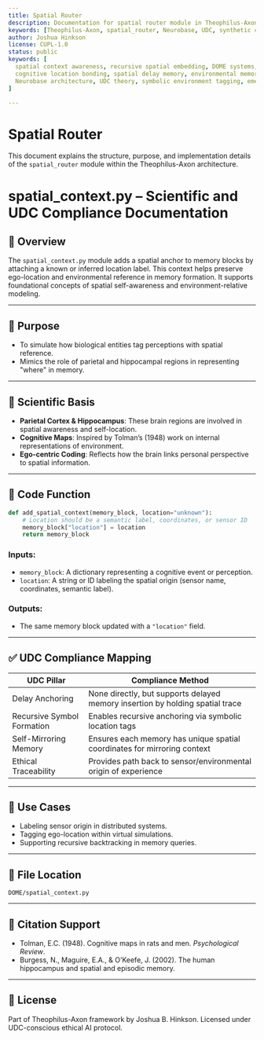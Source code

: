 ```yaml
---
title: Spatial Router
description: Documentation for spatial router module in Theophilus-Axon system.
keywords: [Theophilus-Axon, spatial_router, Neurobase, UDC, synthetic consciousness]
author: Joshua Hinkson
license: CUPL-1.0
status: public
keywords: [
  spatial context awareness, recursive spatial embedding, DOME systems, symbolic spatial inference,
  cognitive location bonding, spatial delay memory, environmental memory context,
  Neurobase architecture, UDC theory, symbolic environment tagging, emergent space encoding
]

---
```


# Spatial Router

This document explains the structure, purpose, and implementation details of the `spatial_router` module within the Theophilus-Axon architecture.


# spatial_context.py – Scientific and UDC Compliance Documentation

## 📄 Overview
The `spatial_context.py` module adds a spatial anchor to memory blocks by attaching a known or inferred location label. This context helps preserve ego-location and environmental reference in memory formation. It supports foundational concepts of spatial self-awareness and environment-relative modeling.

---

## 🧠 Purpose
- To simulate how biological entities tag perceptions with spatial reference.
- Mimics the role of parietal and hippocampal regions in representing "where" in memory.

---

## 🧬 Scientific Basis
- **Parietal Cortex & Hippocampus**: These brain regions are involved in spatial awareness and self-location.
- **Cognitive Maps**: Inspired by Tolman’s (1948) work on internal representations of environment.
- **Ego-centric Coding**: Reflects how the brain links personal perspective to spatial information.

---

## 🧩 Code Function

```python
def add_spatial_context(memory_block, location="unknown"):
    # Location should be a semantic label, coordinates, or sensor ID
    memory_block["location"] = location
    return memory_block
```

### Inputs:
- `memory_block`: A dictionary representing a cognitive event or perception.
- `location`: A string or ID labeling the spatial origin (sensor name, coordinates, semantic label).

### Outputs:
- The same memory block updated with a `"location"` field.

---

## ✅ UDC Compliance Mapping

| UDC Pillar                 | Compliance Method                                                                 |
|---------------------------|------------------------------------------------------------------------------------|
| Delay Anchoring           | None directly, but supports delayed memory insertion by holding spatial trace     |
| Recursive Symbol Formation| Enables recursive anchoring via symbolic location tags                           |
| Self-Mirroring Memory     | Ensures each memory has unique spatial coordinates for mirroring context         |
| Ethical Traceability      | Provides path back to sensor/environmental origin of experience                  |

---

## 🔬 Use Cases
- Labeling sensor origin in distributed systems.
- Tagging ego-location within virtual simulations.
- Supporting recursive backtracking in memory queries.

---

## 📁 File Location
```
DOME/spatial_context.py
```

---

## 🧾 Citation Support
- Tolman, E.C. (1948). Cognitive maps in rats and men. *Psychological Review*.
- Burgess, N., Maguire, E.A., & O’Keefe, J. (2002). The human hippocampus and spatial and episodic memory.

---

## 🔐 License
Part of Theophilus-Axon framework by Joshua B. Hinkson. Licensed under UDC-conscious ethical AI protocol.
